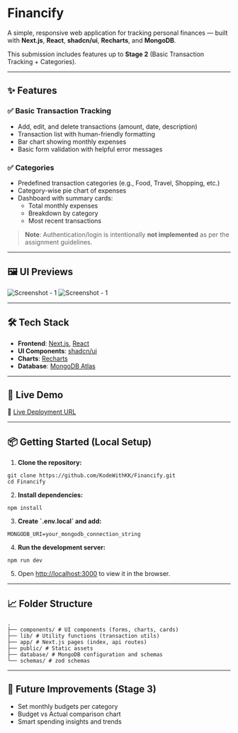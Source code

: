 # Financify

A simple, responsive web application for tracking personal finances — built with **Next.js**, **React**, **shadcn/ui**, **Recharts**, and **MongoDB**.

This submission includes features up to **Stage 2** (Basic Transaction Tracking + Categories).

---

## ✨ Features

### ✅ Basic Transaction Tracking

- Add, edit, and delete transactions (amount, date, description)
- Transaction list with human-friendly formatting
- Bar chart showing monthly expenses
- Basic form validation with helpful error messages

### ✅ Categories

- Predefined transaction categories (e.g., Food, Travel, Shopping, etc.)
- Category-wise pie chart of expenses
- Dashboard with summary cards:
  - Total monthly expenses
  - Breakdown by category
  - Most recent transactions

> **Note**: Authentication/login is intentionally **not implemented** as per the assignment guidelines.

---

## 🖼️ UI Previews

![Screenshot - 1](https://blogger.googleusercontent.com/img/a/AVvXsEjRBmGWNDmYlZMfHMJLTWMn3qYSQGqcGIZQnVK4IpHKfrt2YtH7eU9a9HuLyg1tMT41HTnKAmGsEV2RVhDsmVRNpmdSXgFaxBJtbWtfVZbz7tjwyNV5TKy4hJX4Fpho10SbeOtTWjnshoW-TZaWLMmv9cy9ByT1jabIiICQyebLnlaDm0mmoB8ejDoMGJ4)
![Screenshot - 1](https://blogger.googleusercontent.com/img/a/AVvXsEj6qChBiddC-dvQnHGmKDGRTdD_HQcMwApI8TY579_TyVER_E8mvzWvf85cB0JkUWbj3iIcLGaVJhl90WYIvPhvhGC8tGm6dc3D5ZVFZWwjZyEPyvg99leC9IM7xku8Mr2O5wcXIwpWMvY_KoQrMzmtPA6CW0VwP4r3p3-kU41qH6-Sp1FAxHNMyLWUiZk)

---

## 🛠️ Tech Stack

- **Frontend**: [Next.js](https://nextjs.org/), [React](https://reactjs.org/)
- **UI Components**: [shadcn/ui](https://ui.shadcn.com/)
- **Charts**: [Recharts](https://ui.shadcn.com/charts)
- **Database**: [MongoDB Atlas](https://www.mongodb.com/atlas)

---

## 🚀 Live Demo

🔗 [Live Deployment URL](https://k3financify.vercel.app)

---

## 📦 Getting Started (Local Setup)

1. **Clone the repository:**

```shell
git clone https://github.com/KodeWithKK/Financify.git
cd Financify
```

2. **Install dependencies:**

```shell
npm install
```

3. **Create \`.env.local\` and add:**

```env
MONGODB_URI=your_mongodb_connection_string
```

4. **Run the development server:**

```shell
npm run dev
```

5. Open [http://localhost:3000](http://localhost:3000) to view it in the browser.

---

## 📈 Folder Structure

```
.
├── components/ # UI components (forms, charts, cards)
├── lib/ # Utility functions (transaction utils)
├── app/ # Next.js pages (index, api routes)
├── public/ # Static assets
├── database/ # MongoDB configuration and schemas
└── schemas/ # zod schemas
```

---

## 📌 Future Improvements (Stage 3)

- Set monthly budgets per category
- Budget vs Actual comparison chart
- Smart spending insights and trends
